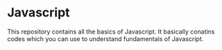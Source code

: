 # Javascript
This repository contains all the basics of Javascript. It basically conatins codes which you can use to understand fundamentals of Javascript.
